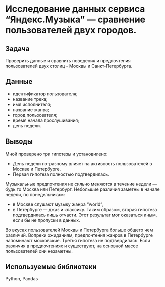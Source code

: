 # Исследование данных сервиса “Яндекс.Музыка” — сравнение пользователей двух городов.

## Задача
Проверить данные и сравнить поведения и предпочтения пользователей двух столиц - Москвы и Санкт-Петербурга.
## Данные
- идентификатор пользователя;
- название трека;
- имя исполнителя;
- название жанра;
- город пользователя;
- время начала прослушивания;
- день недели.

## Выводы
Мной проверено три гипотезы и установилено:
- День недели по-разному влияет на активность пользователей в Москве и Петербурге.
- Первая гипотеза полностью подтвердилась.

Музыкальные предпочтения не сильно меняются в течение недели — будь то Москва или Петербург. Небольшие различия заметны в начале недели, по понедельникам:
- в Москве слушают музыку жанра “world”,
- в Петербурге — джаз и классику.
Таким образом, вторая гипотеза подтвердилась лишь отчасти. Этот результат мог оказаться иным, если бы не пропуски в данных.

Во вкусах пользователей Москвы и Петербурга больше общего чем различий. Вопреки ожиданиям, предпочтения жанров в Петербурге напоминают московские.
Третья гипотеза не подтвердилась. Если различия в предпочтениях и существуют, на основной массе пользователей они незаметны.
## Используемые библиотеки

Python, Pandas
